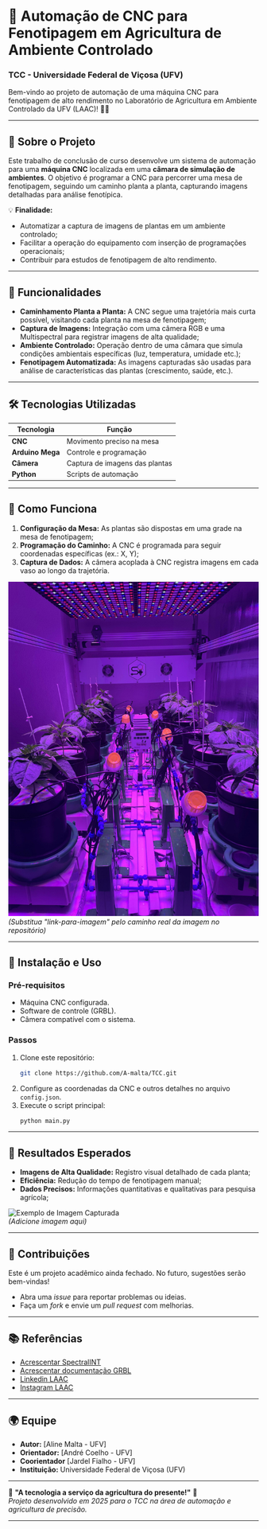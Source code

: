 # 🌱 Automação de CNC para Fenotipagem em Agricultura de Ambiente Controlado  
### TCC - Universidade Federal de Viçosa (UFV)  
Bem-vindo ao projeto de automação de uma máquina CNC para fenotipagem de alto rendimento no Laboratório de Agricultura em Ambiente Controlado da UFV (LAAC)! 🚜🔬  

---

## 📝 Sobre o Projeto  
Este trabalho de conclusão de curso desenvolve um sistema de automação para uma **máquina CNC** localizada em uma **câmara de simulação de ambientes**. O objetivo é programar a CNC para percorrer uma mesa de fenotipagem, seguindo um caminho planta a planta, capturando imagens detalhadas para análise fenotípica.  

💡 **Finalidade:**  
- Automatizar a captura de imagens de plantas em um ambiente controlado;  
- Facilitar a operação do equipamento com inserção de programações operacionais;  
- Contribuir para estudos de fenotipagem de alto rendimento.  

---

## 🌟 Funcionalidades  
- **Caminhamento Planta a Planta:** A CNC segue uma trajetória mais curta possível, visitando cada planta na mesa de fenotipagem;  
- **Captura de Imagens:** Integração com uma câmera RGB e uma Multispectral para registrar imagens de alta qualidade;  
- **Ambiente Controlado:** Operação dentro de uma câmara que simula condições ambientais específicas (luz, temperatura, umidade etc.);  
- **Fenotipagem Automatizada:** As imagens capturadas são usadas para análise de características das plantas (crescimento, saúde, etc.).  

---

## 🛠️ Tecnologias Utilizadas  
| Tecnologia       | Função                          |  
|-------------------|---------------------------------|  
| **CNC**          | Movimento preciso na mesa       |  
| **Arduino Mega** | Controle e programação |  
| **Câmera**       | Captura de imagens das plantas  |  
| **Python**       | Scripts de automação  |  

---

## 📸 Como Funciona  
1. **Configuração da Mesa:** As plantas são dispostas em uma grade na mesa de fenotipagem;  
2. **Programação do Caminho:** A CNC é programada para seguir coordenadas específicas (ex.: X, Y);  
3. **Captura de Dados:** A câmera acoplada à CNC registra imagens em cada vaso ao longo da trajetória.    

![Mesa de Fenotipagem](https://github.com/A-malta/TCC/blob/beta/images/PhenotypingRoom.jpg)   
*(Substitua "link-para-imagem" pelo caminho real da imagem no repositório)*  

---

## 🚀 Instalação e Uso  
### Pré-requisitos  
- Máquina CNC configurada.  
- Software de controle (GRBL).  
- Câmera compatível com o sistema.  

### Passos  
1. Clone este repositório:  
   ```bash
   git clone https://github.com/A-malta/TCC.git
   ```
2. Configure as coordenadas da CNC e outros detalhes no arquivo `config.json`.  
3. Execute o script principal:  
   ```bash
   python main.py
   ```

---

## 🌿 Resultados Esperados  
- **Imagens de Alta Qualidade:** Registro visual detalhado de cada planta;  
- **Eficiência:** Redução do tempo de fenotipagem manual;  
- **Dados Precisos:** Informações quantitativas e qualitativas para pesquisa agrícola;  

![Exemplo de Imagem Capturada](link-para-imagem/imagem_planta.jpg)  
*(Adicione imagem aqui)*  

---

## 🤝 Contribuições  
Este é um projeto acadêmico ainda fechado. No futuro, sugestões serão bem-vindas!  
- Abra uma *issue* para reportar problemas ou ideias.  
- Faça um *fork* e envie um *pull request* com melhorias.  

---

## 📚 Referências  
- [Acrescentar SpectralINT](https://github.com/gnea/grbl)
- [Acrescentar documentação GRBL](https://github.com/gnea/grbl)  
- [Linkedin LAAC](https://www.linkedin.com/company/laac-ufv/posts/?feedView=all)
- [Instagram LAAC](https://www.instagram.com/laac.ufv/)

---

## 🌍 Equipe  
- **Autor:** [Aline Malta - UFV]  
- **Orientador:** [André Coelho - UFV]
- **Coorientador** [Jardel Fialho - UFV]
- **Instituição:** Universidade Federal de Viçosa (UFV)  

---

🌱 **"A tecnologia a serviço da agricultura do presente!"** 🌱  
*Projeto desenvolvido em 2025 para o TCC na área de automação e agricultura de precisão.*

---
